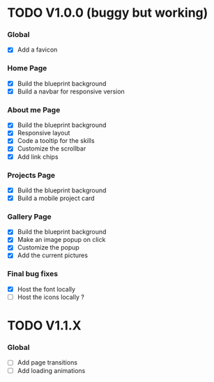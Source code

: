 # TODO V1.0.0 (buggy but working)

### Global
- [x] Add a favicon

### Home Page
- [x] Build the blueprint background
- [x] Build a navbar for responsive version

### About me Page
- [x] Build the blueprint background
- [x] Responsive layout
- [x] Code a tooltip for the skills
- [x] Customize the scrollbar
- [x] Add link chips

### Projects Page
- [x] Build the blueprint background
- [x] Build a mobile project card

### Gallery Page
- [x] Build the blueprint background
- [x] Make an image popup on click
- [x] Customize the popup
- [x] Add the current pictures

### Final bug fixes
- [x] Host the font locally
- [ ] Host the icons locally ?

# TODO V1.1.X 

### Global
- [ ] Add page transitions
- [ ] Add loading animations